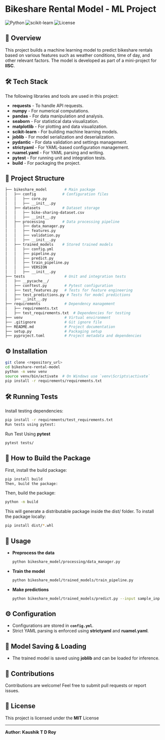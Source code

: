 # Bikeshare Rental Model - ML Project

![Python](https://img.shields.io/badge/Python-3.8%2B-blue)
![scikit-learn](https://img.shields.io/badge/scikit--learn-0.24%2B-orange)
![License](https://img.shields.io/badge/License-MIT-green)

## 🚴 Overview
This project builds a machine learning model to predict bikeshare rentals based on various features such as weather conditions, time of day, and other relevant factors. The model is developed as part of a mini-project for **IISC**.

## 🛠 Tech Stack
The following libraries and tools are used in this project:
- **requests** - To handle API requests.
- **numpy** - For numerical computations.
- **pandas** - For data manipulation and analysis.
- **seaborn** - For statistical data visualization.
- **matplotlib** - For plotting and data visualization.
- **scikit-learn** - For building machine learning models.
- **joblib** - For model serialization and deserialization.
- **pydantic** - For data validation and settings management.
- **strictyaml** - For YAML-based configuration management.
- **ruamel.yaml** - For YAML parsing and writing.
- **pytest** - For running unit and integration tests.
- **build** - For packaging the project.

## 📂 Project Structure
```bash
├── bikeshare_model        # Main package
│   ├── config            # Configuration files
│   │   ├── core.py
│   │   ├── __init__.py
│   ├── datasets          # Dataset storage
│   │   ├── bike-sharing-dataset.csv
│   │   ├── __init__.py
│   ├── processing        # Data processing pipeline
│   │   ├── data_manager.py
│   │   ├── features.py
│   │   ├── validation.py
│   │   ├── __init__.py
│   ├── trained_models    # Stored trained models
│   │   ├── config.yml
│   │   ├── pipeline.py
│   │   ├── predict.py
│   │   ├── train_pipeline.py
│   │   ├── VERSION
│   │   ├── __init__.py
├── tests                  # Unit and integration tests
│   ├── __pycache__/       
│   ├── conftest.py        # Pytest configuration
│   ├── test_features.py   # Tests for feature engineering
│   ├── test_predictions.py # Tests for model predictions
│   ├── __init__.py       
├── requirements           # Dependency management
│   ├── requirements.txt
│   ├── test_requirements.txt  # Dependencies for testing
├── venv                   # Virtual environment
├── .gitignore             # Git ignore file
├── README.md              # Project documentation
├── setup.py               # Packaging setup
├── pyproject.toml         # Project metadata and dependencies
```

## ⚙️ Installation
```sh
git clone <repository_url>
cd bikeshare-rental-model
python -m venv venv
source venv/bin/activate  # On Windows use `venv\Scripts\activate`
pip install -r requirements/requirements.txt
```

## 🛠 Running Tests
Install testing dependencies:

```sh
pip install -r requirements/test_requirements.txt
Run tests using pytest:
```

Run Test Using **pytest**
```sh
pytest tests/
```

## 🔨 How to Build the Package
First, install the build package:

```sh
pip install build
Then, build the package:
```

Then, build the package:
```sh
python -m build
```

This will generate a distributable package inside the dist/ folder.
To install the package locally:
```sh
pip install dist/*.whl
```

## 🚀 Usage
- **Preprocess the data**
  ```sh
  python bikeshare_model/processing/data_manager.py
  ```
- **Train the model**
  ```sh
  python bikeshare_model/trained_models/train_pipeline.py
  ```
- **Make predictions**
  ```sh
  python bikeshare_model/trained_models/predict.py --input sample_input.json
  ```

## ⚙️ Configuration
- Configurations are stored in **`config.yml`**.
- Strict YAML parsing is enforced using **strictyaml** and **ruamel.yaml**.

## 💾 Model Saving & Loading
- The trained model is saved using **joblib** and can be loaded for inference.

## 🤝 Contributions
Contributions are welcome! Feel free to submit pull requests or report issues.

## 📜 License
This project is licensed under the **MIT** License

---
**Author: Kaushik T D Roy**

